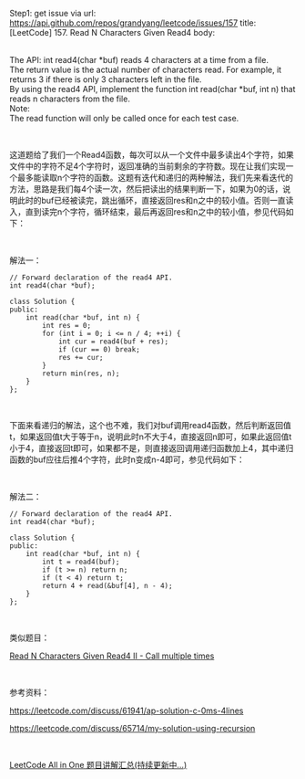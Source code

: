 Step1: get issue via url: https://api.github.com/repos/grandyang/leetcode/issues/157 
 title:[LeetCode] 157. Read N Characters Given Read4 
 body:  
  

The API: int read4(char *buf) reads 4 characters at a time from a file.  
The return value is the actual number of characters read. For example, it returns 3 if there is only 3 characters left in the file.  
By using the read4 API, implement the function int read(char *buf, int n) that reads n characters from the file.  
Note:  
The read function will only be called once for each test case.

 

这道题给了我们一个Read4函数，每次可以从一个文件中最多读出4个字符，如果文件中的字符不足4个字符时，返回准确的当前剩余的字符数。现在让我们实现一个最多能读取n个字符的函数。这题有迭代和递归的两种解法，我们先来看迭代的方法，思路是我们每4个读一次，然后把读出的结果判断一下，如果为0的话，说明此时的buf已经被读完，跳出循环，直接返回res和n之中的较小值。否则一直读入，直到读完n个字符，循环结束，最后再返回res和n之中的较小值，参见代码如下：

 

解法一：
    
    
    // Forward declaration of the read4 API.
    int read4(char *buf);
    
    class Solution {
    public:
        int read(char *buf, int n) {
            int res = 0;
            for (int i = 0; i <= n / 4; ++i) {
                int cur = read4(buf + res);
                if (cur == 0) break;
                res += cur;
            }
            return min(res, n);
        }
    };

 

下面来看递归的解法，这个也不难，我们对buf调用read4函数，然后判断返回值t，如果返回值t大于等于n，说明此时n不大于4，直接返回n即可，如果此返回值t小于4，直接返回t即可，如果都不是，则直接返回调用递归函数加上4，其中递归函数的buf应往后推4个字符，此时n变成n-4即可，参见代码如下：

 

解法二：
    
    
    // Forward declaration of the read4 API.
    int read4(char *buf);
    
    class Solution {
    public:
        int read(char *buf, int n) {
            int t = read4(buf);
            if (t >= n) return n;
            if (t < 4) return t;
            return 4 + read(&buf[4], n - 4);
        }
    };

 

类似题目：

[Read N Characters Given Read4 II - Call multiple times](http://www.cnblogs.com/grandyang/p/5181672.html)

 

参考资料：

<https://leetcode.com/discuss/61941/ap-solution-c-0ms-4lines>

<https://leetcode.com/discuss/65714/my-solution-using-recursion>

 

[LeetCode All in One 题目讲解汇总(持续更新中...)](http://www.cnblogs.com/grandyang/p/4606334.html)
